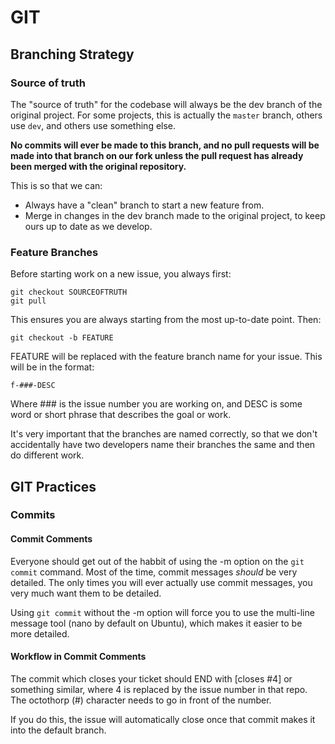 # GIT

## Branching Strategy

### Source of truth

The "source of truth" for the codebase will always be the dev branch of the original project. For some projects, this is actually the `master` branch, others use `dev`, and others use something else.

**No commits will ever be made to this branch, and no pull requests will be made into that branch on our fork unless the pull request has already been merged with the original repository.**

This is so that we can:

- Always have a "clean" branch to start a new feature from.
- Merge in changes in the dev branch made to the original project, to keep ours up to date as we develop.

### Feature Branches

Before starting work on a new issue, you always first:

```
git checkout SOURCEOFTRUTH
git pull
```

This ensures you are always starting from the most up-to-date point. Then:

```
git checkout -b FEATURE
```

FEATURE will be replaced with the feature branch name for your issue. This will be in the format:

```
f-###-DESC
```

Where ### is the issue number you are working on, and DESC is some word or short phrase that describes the goal or work.

It's very important that the branches are named correctly, so that we don't accidentally have two developers name their branches the same and then do different work.

## GIT Practices

### Commits

#### Commit Comments

Everyone should get out of the habbit of using the -m option on the `git commit` command. Most of the time, commit messages *should* be very detailed. The only times you will ever actually use commit messages, you very much want them to be detailed.

Using `git commit` without the -m option will force you to use the multi-line message tool (nano by default on Ubuntu), which makes it easier to be more detailed.

#### Workflow in Commit Comments

The commit which closes your ticket should END with [closes #4] or something similar, where 4 is replaced by the issue number in that repo. The octothorp (#) character needs to go in front of the number.

If you do this, the issue will automatically close once that commit makes it into the default branch.
